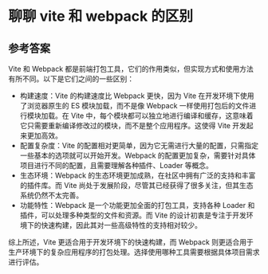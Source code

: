 # 聊聊 vite 和 webpack 的区别

## 参考答案

Vite 和 Webpack 都是前端打包工具，它们的作用类似，但实现方式和使用方法有所不同。以下是它们之间的一些区别：

- 构建速度：Vite 的构建速度比 Webpack 更快，因为 Vite 在开发环境下使用了浏览器原生的 ES 模块加载，而不是像 Webpack 一样使用打包后的文件进行模块加载。在 Vite 中，每个模块都可以独立地进行编译和缓存，这意味着它只需要重新编译修改过的模块，而不是整个应用程序。这使得 Vite 开发起来更加高效。
- 配置复杂度：Vite 的配置相对更简单，因为它无需进行大量的配置，只需指定一些基本的选项就可以开始开发。Webpack 的配置更加复杂，需要针对具体项目进行不同的配置，且需要理解各种插件、Loader 等概念。
- 生态环境：Webpack 的生态环境更加成熟，在社区中拥有广泛的支持和丰富的插件库。而 Vite 尚处于发展阶段，尽管其已经获得了很多关注，但其生态系统仍然不太完善。
- 功能特性：Webpack 是一个功能更加全面的打包工具，支持各种 Loader 和插件，可以处理多种类型的文件和资源。而 Vite 的设计初衷是专注于开发环境下的快速构建，因此其对一些高级特性的支持相对较少。

综上所述，Vite 更适合用于开发环境下的快速构建，而 Webpack 则更适合用于生产环境下的复杂应用程序的打包处理。选择使用哪种工具需要根据具体项目需求进行评估。
